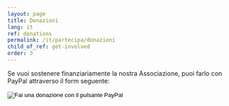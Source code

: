 ```yaml
---
layout: page
title: Donazioni
lang: it
ref: donations
permalink: /it/partecipa/donazioni
child_of_ref: get-involved
order: 3
---
```


Se vuoi sostenere finanziariamente la nostra Associazione, puoi farlo con PayPal attraverso il form seguente:

<form action="https://www.paypal.com/cgi-bin/webscr" method="post" target="_top">
<input type="hidden" name="cmd" value="_s-xclick" />
<input type="hidden" name="hosted_button_id" value="CBK7FGG3EZQLQ" />
<input type="image" src="https://www.paypalobjects.com/it_IT/IT/i/btn/btn_donateCC_LG.gif" border="0" name="submit" title="PayPal - The safer, easier way to pay online!" alt="Fai una donazione con il pulsante PayPal" />
<img alt="" border="0" src="https://www.paypal.com/it_IT/i/scr/pixel.gif" width="1" height="1" />
</form>
